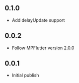 ## 0.1.0

* Add delayUpdate support

## 0.0.2

* Follow MPFlutter version 2.0.0

## 0.0.1

* Initial publish
